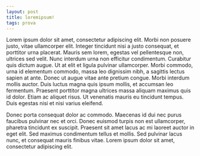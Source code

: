 ```yaml
---
layout: post
title: loremipsum!
tags: prova
---
```

 Lorem ipsum dolor sit amet, consectetur adipiscing elit. Morbi non posuere justo, vitae ullamcorper elit. Integer tincidunt nisi a justo consequat, et porttitor urna placerat. Mauris sem lorem, egestas vel pellentesque non, ultrices sed velit. Nunc interdum urna non efficitur condimentum. Curabitur quis dictum augue. Ut at elit et ligula pulvinar ullamcorper. Morbi commodo, urna id elementum commodo, massa leo dignissim nibh, a sagittis lectus sapien at ante. Donec ut augue vitae ante pretium congue. Morbi interdum mollis auctor. Duis luctus magna quis ipsum mollis, et accumsan leo fermentum. Praesent porttitor magna ultrices massa aliquam maximus quis id dolor. Etiam ac aliquet risus. Ut venenatis mauris eu tincidunt tempus. Duis egestas nisi et nisi varius eleifend.

Donec porta consequat dolor ac commodo. Maecenas id dui nec purus faucibus pulvinar nec et orci. Donec euismod turpis non est ullamcorper, pharetra tincidunt ex suscipit. Praesent sit amet lacus ac mi laoreet auctor in eget elit. Sed maximus condimentum tellus et mollis. Sed pulvinar lacus nunc, et consequat mauris finibus vitae. Lorem ipsum dolor sit amet, consectetur adipiscing elit. 
